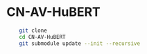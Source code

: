 # CN-AV-HuBERT

```sh
    git clone
    cd CN-AV-HuBERT
    git submodule update --init --recursive
```
